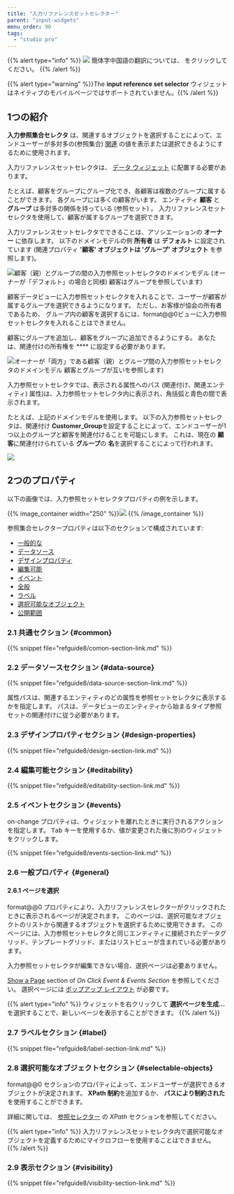 ```yaml
---
title: "入力リファレンスセットセレクター"
parent: "input-widgets"
menu_order: 90
tags:
  - "studio pro"
---
```


{{% alert type="info" %}}
<img src="attachments/chinese-translation/china.png" style="display: inline-block; margin: 0" /> 簡体字中国語の翻訳については、 [<unk> <unk> <unk>](https://cdn.mendix.tencent-cloud.com/documentation/refguide8/input-reference-set-selector.pdf) をクリックしてください。
{{% /alert %}}

{{% alert type="warning" %}}The **input reference set selector** ウィジェットはネイティブのモバイルページではサポートされていません。{{% /alert %}}

## 1つの紹介

**入力参照集合セレクタ** は、関連するオブジェクトを選択することによって、エンドユーザーが多対多の(参照集合) [関連](associations) の値を表示または選択できるようにするために使用されます。

入力リファレンスセットセレクタは、 [データ ウィジェット](data-widgets) に配置する必要があります。

たとえば、顧客をグループにグループ化でき、各顧客は複数のグループに属することができます。 各グループには多くの顧客がいます。 エンティティ **顧客** と **グループ** は多対多の関係を持っている (参照セット) 。 入力リファレンスセットセレクタを使用して、顧客が属するグループを選択できます。

入力リファレンスセットセレクタでできることは、アソシエーションの **オーナー** に依存します。 以下のドメインモデルの例 **所有者** は **デフォルト** に設定されています (関連プロパティ **'顧客' オブジェクトは 'グループ' オブジェクト** を参照します)。

![顧客（親）とグループの間の入力参照セットセレクタのドメインモデル (オーナーが「デフォルト」の場合と同様) 顧客はグループを参照しています)](attachments/input-reference-set-selector/domain-model-owner-default.png)

顧客データビューに入力参照セットセレクタを入れることで、ユーザーが顧客が属するグループを選択できるようになります。 ただし、お客様が協会の所有者であるため、 グループ内の顧客を選択するには、format@@0ビューに入力参照セットセレクタを入れることはできません。

顧客にグループを追加し、顧客をグループに追加できるようにする。 あなたは、関連付けの所有権を **** に設定する必要があります。

![オーナーが「両方」である顧客（親）とグループ間の入力参照セットセレクタのドメインモデル 顧客とグループが互いを参照します)](attachments/input-reference-set-selector/domain-model-owner-both.png)

入力参照セットセレクタでは、表示される属性へのパス (関連付け、関連エンティティ) 属性)は、入力参照セットセレクタ内に表示され、角括弧と青色の間で表示されます。

たとえば、上記のドメインモデルを使用します。 以下の入力参照セットセレクタは、関連付け **Customer_Group**を設定することによって、エンドユーザーが1つ以上のグループと顧客を関連付けることを可能にします。 これは、現在の **顧客**に関連付けられている **グループ**の **名**を選択することによって行われます。

![](attachments/input-reference-set-selector/input-reference-set-selector.png)

## 2つのプロパティ

以下の画像では、入力参照セットセレクタプロパティの例を示します。

{{% image_container width="250" %}}![](attachments/input-reference-set-selector/input-reference-set-selector-properties.png)
{{% /image_container %}}

参照集合セレクタープロパティは以下のセクションで構成されています:

* [一般的な](#common)
* [データソース](#data-source)
* [デザインプロパティ](#design-properties)
* [編集可能](#editability)
* [イベント](#events)
* [全般](#general)
* [ラベル](#label)
* [選択可能なオブジェクト](#selectable-objects)
* [公開範囲](#visibility)

### 2.1 共通セクション {#common}

{{% snippet file="refguide8/comon-section-link.md" %}}

### 2.2 データソースセクション {#data-source}

{{% snippet file="refguide8/data-source-section-link.md" %}}

属性パスは、関連するエンティティのどの属性を参照セットセレクタに表示するかを指定します。 パスは、データビューのエンティティから始まるタイプ参照セットの関連付けに従う必要があります。

### 2.3 デザインプロパティセクション {#design-properties}

{{% snippet file="refguide8/design-section-link.md" %}}

### 2.4 編集可能セクション {#editability}

{{% snippet file="refguide8/editability-section-link.md" %}}

### 2.5 イベントセクション {#events}

on-change プロパティは、ウィジェットを離れたときに実行されるアクションを指定します。 <kbd>Tab</kbd> キーを使用するか、値が変更された後に別のウィジェットをクリックします。

{{% snippet file="refguide8/events-section-link.md" %}}

### 2.6 一般プロパティ {#general}

#### 2.6.1 ページを選択

format@@0 プロパティにより、入力リファレンスセレクターがクリックされたときに表示されるページが決定されます。 このページは、選択可能なオブジェクトのリストから関連するオブジェクトを選択するために使用できます。 このページには、入力参照セットセレクタと同じエンティティに接続されたデータグリッド、テンプレートグリッド、またはリストビューが含まれている必要があります。

入力参照セットセレクタが編集できない場合、選択ページは必要ありません。

[Show a Page](on-click-event#show-page) section of *On Click Event & Events Section* を参照してください。 選択ページには [ポップアップ レイアウト](layout#layout-type) が必要です。

{{% alert type="info" %}}
ウィジェットを右クリックして **選択ページを生成…** を選択することで、新しいページを表示することができます。
{{% /alert %}}

### 2.7 ラベルセクション {#label}

{{% snippet file="refguide8/label-section-link.md" %}}

### 2.8 選択可能なオブジェクトセクション {#selectable-objects}

format@@0 セクションのプロパティによって、エンドユーザーが選択できるオブジェクトが決定されます。 **XPath 制約**を追加するか、 **パスにより制約された** を使用することができます。

詳細に関しては、 [参照セレクター](reference-selector#xpath-constraints) の *XPath* セクションを参照してください。

{{% alert type="info" %}}
入力リファレンスセットセレクタ内で選択可能なオブジェクトを定義するためにマイクロフローを使用することはできません。
{{% /alert %}}

### 2.9 表示セクション {#visibility}

{{% snippet file="refguide8/visibility-section-link.md" %}}
